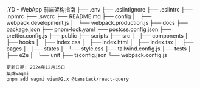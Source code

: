 .YD - WebApp 前端架构指南
├── .env
├── .eslintignore
├── .eslintrc
├── .npmrc
├── .swcrc
├── README.md
├── config
│   ├── webpack.development.js
│   └── webpack.production.js
├── docs
├── package.json
├── pnpm-lock.yaml
├── postcss.config.json
├── prettier.config.js
├── public
├── scripts
├── src
│   ├── components
│   ├── hooks
│   ├── index.css
│   ├── index.html
│   ├── index.tsx
│   ├── pages
│   ├── states
│   └── style.css
├── tailwind.config.js
├── tests
│   ├── e2e
│   └── unit
├── tsconfig.json
└── webpack.config.js

```
更新日期: 2024年12月15日
集成wagmi
pnpm add wagmi viem@2.x @tanstack/react-query
```
